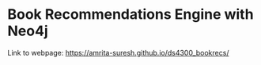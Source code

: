 # Book Recommendations Engine with Neo4j

Link to webpage: https://amrita-suresh.github.io/ds4300_bookrecs/
